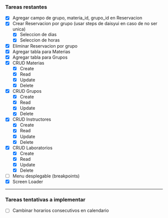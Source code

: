 ### Tareas restantes
- [x] Agregar campo de grupo, materia_id, grupo_id en Reservacion
- [x] Crear Reservacion por grupo (usar steps de daisyui en caso de no ser unica)
  - [x] Seleccion de dias
  - [x] Seleccion de horas
- [x] Eliminar Reservacion por grupo
- [x] Agregar tabla para Materias
- [x] Agregar tabla para Grupos
- [x] CRUD Materias
  - [x] Create
  - [x] Read
  - [x] Update
  - [x] Delete
- [x] CRUD Grupos
  - [x] Create
  - [x] Read
  - [x] Update
  - [x] Delete
- [x] CRUD Instructores
    - [x] Create
    - [x] Read
    - [x] Update
    - [x] Delete
- [x] CRUD Laboratorios
    - [x] Create
    - [x] Read
    - [x] Update
    - [x] Delete
- [ ] Menu desplegable (breakpoints)
- [x] Screen Loader
---
### Tareas tentativas a implementar
- [ ] Cambinar horarios consecutivos en calendario
